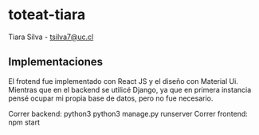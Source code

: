 # toteat-tiara
Tiara Silva - tsilva7@uc.cl

## Implementaciones
El frotend fue implementado con React JS y el diseño con Material Ui. Mientras que en el backend se utilicé Django, ya que en primera instancia pensé ocupar mi propia base de datos, pero no fue necesario.

Correr backend: python3 python3 manage.py runserver
Correr frontend: npm start
